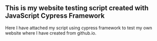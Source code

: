 <h2> This is my website testing script created with JavaScript Cypress Framework  </h2>

<p> Here I have attached my script using cypress framework to test my own website where I have created from github.io. </p>

